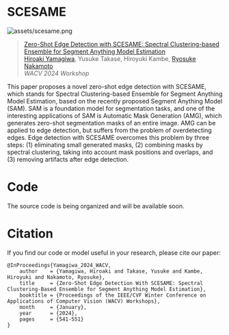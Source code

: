 # SCESAME

![assets/scesame.png](assets/scesame.png)

> [Zero-Shot Edge Detection with SCESAME: Spectral Clustering-based Ensemble for Segment Anything Model Estimation](https://openaccess.thecvf.com/content/WACV2024W/Pretrain/html/Yamagiwa_Zero-Shot_Edge_Detection_With_SCESAME_Spectral_Clustering-Based_Ensemble_for_Segment_WACVW_2024_paper.html)                 
> [Hiroaki Yamagiwa](https://ymgw55.github.io/), Yusuke Takase, Hiroyuki Kambe, [Ryosuke Nakamoto](https://www.let.media.kyoto-u.ac.jp/en/member/ryosuke-nakamoto/)                
> *WACV 2024 Workshop*

This paper proposes a novel zero-shot edge detection with SCESAME, which stands for Spectral Clustering-based Ensemble for Segment Anything Model Estimation, based on the recently proposed Segment Anything Model (SAM). SAM is a foundation model for segmentation tasks, and one of the interesting applications of SAM is Automatic Mask Generation (AMG), which generates zero-shot segmentation masks of an entire image. AMG can be applied to edge detection, but suffers from the problem of overdetecting edges. Edge detection with SCESAME overcomes this problem by three steps: (1) eliminating small generated masks, (2) combining masks by spectral clustering, taking into account mask positions and overlaps, and (3) removing artifacts after edge detection. 

# Code
The source code is being organized and will be available soon. 


# Citation
If you find our code or model useful in your research, please cite our paper:
```
@InProceedings{Yamagiwa_2024_WACV,
    author    = {Yamagiwa, Hiroaki and Takase, Yusuke and Kambe, Hiroyuki and Nakamoto, Ryosuke},
    title     = {Zero-Shot Edge Detection With SCESAME: Spectral Clustering-Based Ensemble for Segment Anything Model Estimation},
    booktitle = {Proceedings of the IEEE/CVF Winter Conference on Applications of Computer Vision (WACV) Workshops},
    month     = {January},
    year      = {2024},
    pages     = {541-551}
}
```